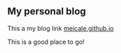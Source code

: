 ## My personal blog
This a my blog link
[meicale.github.io](https://github.com/meicale/meicale.github.io)

 This is a good place to go!